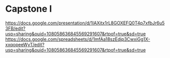 # Capstone I
https://docs.google.com/presentation/d/1lAXitx1rL8GOXEFQ0T4p7xfbJr6u53FB/edit?usp=sharing&ouid=108058636845569291607&rtpof=true&sd=true
https://docs.google.com/spreadsheets/d/1mfAa18szEdjp3CwxiGg1X-xxqopeeWyT/edit?usp=sharing&ouid=108058636845569291607&rtpof=true&sd=true

